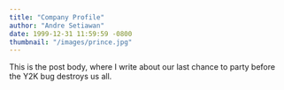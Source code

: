 ```yaml
---
title: "Company Profile"
author: "Andre Setiawan"
date: 1999-12-31 11:59:59 -0800
thumbnail: "/images/prince.jpg"
---
```


This is the post body, where I write about our last chance to party before the Y2K bug destroys us all.